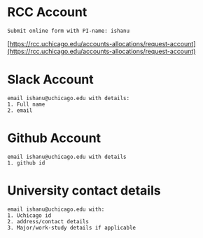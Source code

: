 # RCC Account
    Submit online form with PI-name: ishanu
    
[https://rcc.uchicago.edu/accounts-allocations/request-account](https://rcc.uchicago.edu/accounts-allocations/request-account)

# Slack Account
    email ishanu@uchicago.edu with details:
    1. Full name
    2. email
    
# Github Account
    email ishanu@uchicago.edu with details
    1. github id

# University contact details
    email ishanu@uchicago.edu with:
    1. Uchicago id
    2. address/contact details
    3. Major/work-study details if applicable

